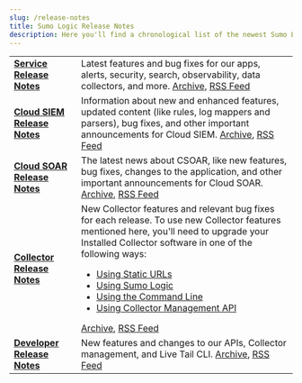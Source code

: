 ```yaml
---
slug: /release-notes
title: Sumo Logic Release Notes
description: Here you'll find a chronological list of the newest Sumo Logic features and bug fixes.
---
```


| | |
|:---|:---|
| [**Service Release Notes**](/release-notes-service) | Latest features and bug fixes for our apps, alerts, security, search, observability, data collectors, and more. [Archive](/release-notes-service/archive), [RSS Feed](https://www.sumologic.com/help/release-notes-service/rss.xml) |
| [**Cloud SIEM Release Notes**](/release-notes-cse) | Information about new and enhanced features, updated content (like rules, log mappers and parsers), bug fixes, and other important announcements for Cloud SIEM. [Archive](/release-notes-cse/archive), [RSS Feed](https://www.sumologic.com/help/release-notes-cse/rss.xml) |
| [**Cloud SOAR Release Notes**](/release-notes-csoar)    | The latest news about CSOAR, like new features, bug fixes, changes to the application, and other important announcements for Cloud SOAR. [Archive](/release-notes-csoar/archive), [RSS Feed](https://www.sumologic.com/help/release-notes-csoar/rss.xml) |
| [**Collector Release Notes**](/release-notes-collector) | New Collector features and relevant bug fixes for each release. To use new Collector features mentioned here, you'll need to upgrade your Installed Collector software in one of the following ways:<ul><li> [Using Static URLs](/docs/send-data/installed-collectors/collector-installation-reference/download-collector-from-static-url)</li><li> [Using Sumo Logic](/docs/send-data/collection/upgrade-collectors)</li><li> [Using the Command Line](/docs/send-data/collection/upgrade-collectors)</li><li> [Using Collector Management API](/docs/api/collector-management/upgrade-downgrade-collectors)</li></ul>[Archive](/release-notes-collector/archive), [RSS Feed](https://www.sumologic.com/help/release-notes-collector/rss.xml) |
| [**Developer Release Notes**](/release-notes-developer) | New features and changes to our APIs, Collector management, and Live Tail CLI. [Archive](/release-notes-developer/archive), [RSS Feed](https://www.sumologic.com/help/release-notes-developer/rss.xml) |
